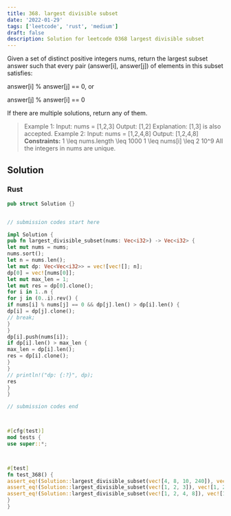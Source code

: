 ```yaml
---
title: 368. largest divisible subset
date: '2022-01-29'
tags: ['leetcode', 'rust', 'medium']
draft: false
description: Solution for leetcode 0368 largest divisible subset
---
```




Given a set of distinct positive integers nums, return the largest subset answer such that every pair (answer[i], answer[j]) of elements in this subset satisfies:



answer[i] % answer[j] <TeX>=</TeX><TeX>=</TeX> 0, or

answer[j] % answer[i] <TeX>=</TeX><TeX>=</TeX> 0



If there are multiple solutions, return any of them.



>   Example 1:
>   Input: nums <TeX>=</TeX> [1,2,3]
>   Output: [1,2]
>   Explanation: [1,3] is also accepted.
>   Example 2:
>   Input: nums <TeX>=</TeX> [1,2,4,8]
>   Output: [1,2,4,8]
**Constraints:**
>   	1 <TeX>\leq</TeX> nums.length <TeX>\leq</TeX> 1000
>   	1 <TeX>\leq</TeX> nums[i] <TeX>\leq</TeX> 2  10^9
>   	All the integers in nums are unique.


## Solution


### Rust
```rust
pub struct Solution {}


// submission codes start here

impl Solution {
pub fn largest_divisible_subset(nums: Vec<i32>) -> Vec<i32> {
let mut nums = nums;
nums.sort();
let n = nums.len();
let mut dp: Vec<Vec<i32>> = vec![vec![]; n];
dp[0] = vec![nums[0]];
let mut max_len = 1;
let mut res = dp[0].clone();
for i in 1..n {
for j in (0..i).rev() {
if nums[i] % nums[j] == 0 && dp[j].len() > dp[i].len() {
dp[i] = dp[j].clone();
// break;
}
}
dp[i].push(nums[i]);
if dp[i].len() > max_len {
max_len = dp[i].len();
res = dp[i].clone();
}
}
// println!("dp: {:?}", dp);
res
}
}

// submission codes end



#[cfg(test)]
mod tests {
use super::*;



#[test]
fn test_368() {
assert_eq!(Solution::largest_divisible_subset(vec![4, 8, 10, 240]), vec![4, 8, 240]);
assert_eq!(Solution::largest_divisible_subset(vec![1, 2, 3]), vec![1, 2]);
assert_eq!(Solution::largest_divisible_subset(vec![1, 2, 4, 8]), vec![1, 2, 4, 8]);
}
}

```
